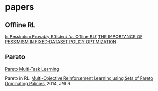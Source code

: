 # papers

## Offline RL
[Is Pessimism Provably Efficient for Offline RL?](https://arxiv.org/pdf/2012.15085.pdf)
[THE IMPORTANCE OF PESSIMISM IN FIXED-DATASET POLICY OPTIMIZATION](https://arxiv.org/pdf/2009.06799.pdf)

## Pareto

[Pareto Multi-Task Learning](https://arxiv.org/pdf/1912.12854.pdf)

Pareto in RL. [Multi-Objective Reinforcement Learning using Sets of Pareto Dominating Policies](https://jmlr.csail.mit.edu/papers/volume15/vanmoffaert14a/vanmoffaert14a.pdf), 2014, JMLR

